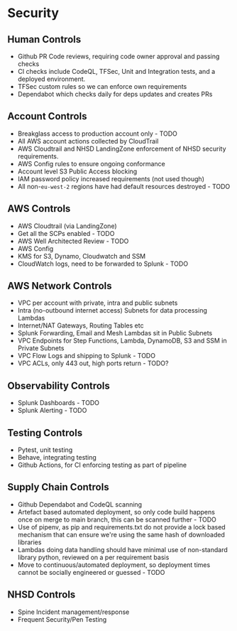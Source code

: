 # Security

## Human Controls

- Github PR Code reviews, requiring code owner approval and passing checks
- CI checks include CodeQL, TFSec, Unit and Integration tests, and a deployed environment.
- TFSec custom rules so we can enforce own requirements
- Dependabot which checks daily for deps updates and creates PRs

## Account Controls

- Breakglass access to production account only - TODO
- All AWS account actions collected by CloudTrail
- AWS Cloudtrail and NHSD LandingZone enforcement of NHSD security requirements.
- AWS Config rules to ensure ongoing conformance
- Account level S3 Public Access blocking
- IAM password policy increased requirements (not used though)
- All non-`eu-west-2` regions have had default resources destroyed - TODO

## AWS Controls

- AWS Cloudtrail (via LandingZone)
- Get all the SCPs enabled - TODO
- AWS Well Architected Review - TODO
- AWS Config
- KMS for S3, Dynamo, Cloudwatch and SSM
- CloudWatch logs, need to be forwarded to Splunk - TODO

## AWS Network Controls

- VPC per account with private, intra and public subnets
- Intra (no-outbound internet access) Subnets for data processing Lambdas
- Internet/NAT Gateways, Routing Tables etc
- Splunk Forwarding, Email and Mesh Lambdas sit in Public Subnets
- VPC Endpoints for Step Functions, Lambda, DynamoDB, S3 and SSM in Private Subnets
- VPC Flow Logs and shipping to Splunk - TODO
- VPC ACLs, only 443 out, high ports return - TODO?

## Observability Controls

- Splunk Dashboards - TODO
- Splunk Alerting - TODO

## Testing Controls

- Pytest, unit testing
- Behave, integrating testing
- Github Actions, for CI enforcing testing as part of pipeline

## Supply Chain Controls

- Github Dependabot and CodeQL scanning
- Artefact based automated deployment, so only code build happens once on merge to main branch, this can be scanned further - TODO
- Use of pipenv, as pip and requirements.txt do not provide a lock based mechanism that can ensure we're using the same hash of downloaded libraries
- Lambdas doing data handling should have minimal use of non-standard library python, reviewed on a per requirement basis
- Move to continuous/automated deployment, so deployment times cannot be socially engineered or guessed - TODO

## NHSD Controls

- Spine Incident management/response
- Frequent Security/Pen Testing
